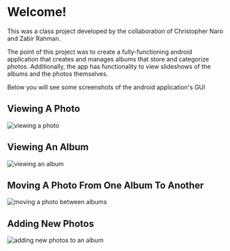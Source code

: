 # Welcome!
This was a class project developed by the collaboration of Christopher Naro and Zabir Rahman. 

The point of this project was to create a fully-functioning android application that creates and manages albums that store and categorize photos. Additionally, the app has functionality to view slideshows of the albums and the photos themselves.

Below you will see some screenshots of the android application's GUI


## Viewing A Photo
![viewing a photo](https://github.com/cnaro1996/Photos/blob/master/img/ViewPhoto.PNG)

## Viewing An Album
![viewing an album](https://github.com/cnaro1996/Photos/blob/master/img/ViewAlbum.PNG)

## Moving A Photo From One Album To Another
![moving a photo between albums](https://github.com/cnaro1996/Photos/blob/master/img/MovePhoto.PNG)

## Adding New Photos
![adding new photos to an album](https://github.com/cnaro1996/Photos/blob/master/img/AddPhoto.PNG)